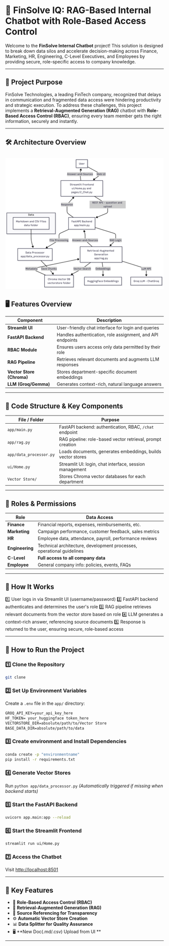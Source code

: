 # 🚀 FinSolve IQ: RAG-Based Internal Chatbot with Role-Based Access Control

Welcome to the **FinSolve Internal Chatbot** project!
This solution is designed to break down data silos and accelerate decision-making across Finance, Marketing, HR, Engineering, C-Level Executives, and Employees by providing secure, role-specific access to company knowledge.

---

## 🏢 Project Purpose

FinSolve Technologies, a leading FinTech company, recognized that delays in communication and fragmented data access were hindering productivity and strategic execution.
To address these challenges, this project implements a **Retrieval-Augmented Generation (RAG)** chatbot with **Role-Based Access Control (RBAC)**, ensuring every team member gets the right information, securely and instantly.

---

## 🛠️ Architecture Overview

![Architecture Diagram](https://github.com/abhijath-a-c/Codebasics-challenge-Finsolve/blob/main/readme_image/architecture.png)
---

## 🖥️ Features Overview

| Component                 | Description                                                |
| ------------------------- | ---------------------------------------------------------- |
| **Streamlit UI**          | User-friendly chat interface for login and queries         |
| **FastAPI Backend**       | Handles authentication, role assignment, and API endpoints |
| **RBAC Module**           | Ensures users access only data permitted by their role     |
| **RAG Pipeline**          | Retrieves relevant documents and augments LLM responses    |
| **Vector Store (Chroma)** | Stores department-specific document embeddings             |
| **LLM (Groq/Gemma)**      | Generates context-rich, natural language answers           |

---

## 🧩 Code Structure & Key Components

| File / Folder           | Purpose                                                     |
| ----------------------- | ----------------------------------------------------------- |
| `app/main.py`           | FastAPI backend: authentication, RBAC, `/chat` endpoint     |
| `app/rag.py`            | RAG pipeline: role-based vector retrieval, prompt creation  |
| `app/data_processor.py` | Loads documents, generates embeddings, builds vector stores |
| `ui/Home.py`            | Streamlit UI: login, chat interface, session management     |
| `Vector Store/`         | Stores Chroma vector databases for each department          |

---

## 🔑 Roles & Permissions

| Role            | Data Access                                                           |
| --------------- | --------------------------------------------------------------------- |
| **Finance**     | Financial reports, expenses, reimbursements, etc.                     |
| **Marketing**   | Campaign performance, customer feedback, sales metrics                |
| **HR**          | Employee data, attendance, payroll, performance reviews               |
| **Engineering** | Technical architecture, development processes, operational guidelines |
| **C-Level**     | **Full access to all company data**                                   |
| **Employee**    | General company info: policies, events, FAQs                          |

---

## 🚦 How It Works

1️⃣ User logs in via Streamlit UI (username/password)
2️⃣ FastAPI backend authenticates and determines the user's role
3️⃣ RAG pipeline retrieves relevant documents from the vector store based on role
4️⃣ LLM generates a context-rich answer, referencing source documents
5️⃣ Response is returned to the user, ensuring secure, role-based access

---

## 🏃 How to Run the Project

### 1️⃣ Clone the Repository

```bash
git clone 

```

### 2️⃣ Set Up Environment Variables

Create a `.env` file in the `app/` directory:

```env
GROQ_API_KEY=your_api_key_here
HF_TOKEN= your_huggingface token_here
VECTORSTORE_DIR=absolute/path/to/Vector Store
BASE_DATA_DIR=absolute/path/to/data
```

### 3️⃣ Create environment and Install Dependencies

```bash
conda create -p "environmentname"
pip install -r requirements.txt
```

### 4️⃣ Generate Vector Stores

Run `python app/data_processor.py`
*(Automatically triggered if missing when backend starts)*

### 5️⃣ Start the FastAPI Backend

```bash
uvicorn app.main:app --reload
```

### 6️⃣ Start the Streamlit Frontend

```bash
streamlit run ui/Home.py
```

### 7️⃣ Access the Chatbot

Visit [http://localhost:8501](http://localhost:8501)


---

## 📝 Key Features

* 🔑 **Role-Based Access Control (RBAC)**
* 🧠 **Retrieval-Augmented Generation (RAG)**
* 📌 **Source Referencing for Transparency**
* ⚙️ **Automatic Vector Store Creation**
* 📊 **Data Splitter for Quality Assurance**
* 🖥️ **New Doc(.md/.csv) Upload from UI **
---


